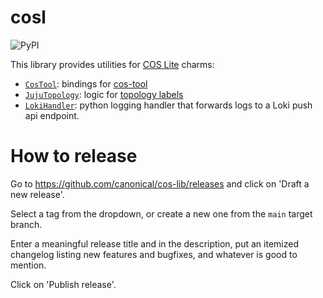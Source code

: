 # cosl
![PyPI](https://img.shields.io/pypi/v/cosl)

This library provides utilities for
[COS Lite](https://github.com/canonical/cos-lite-bundle/) charms:

- [`CosTool`](src/cosl/cos_tool.py): bindings for
  [cos-tool](https://github.com/canonical/cos-tool)
- [`JujuTopology`](src/cosl/juju_topology.py): logic for
  [topology labels](https://ubuntu.com/blog/model-driven-observability-part-2-juju-topology-metrics)
- [`LokiHandler`](src/cosl/loki_logger.py): python logging handler that forwards logs to a Loki push api endpoint.

# How to release
 
Go to https://github.com/canonical/cos-lib/releases and click on 'Draft a new release'.

Select a tag from the dropdown, or create a new one from the `main` target branch.

Enter a meaningful release title and in the description, put an itemized changelog listing new features and bugfixes, and whatever is good to mention.

Click on 'Publish release'.